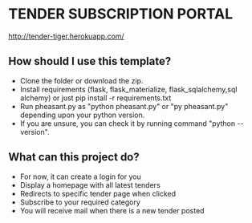 # TENDER SUBSCRIPTION PORTAL

http://tender-tiger.herokuapp.com/

## How should I use this template?

* Clone the folder or download the zip.
* Install requirements (flask, flask_materialize, flask_sqlalchemy,sql alchemy) or just pip install -r requirements.txt
* Run pheasant.py as  "python pheasant.py" or "py pheasant.py" depending upon your python version.
* If you are unsure, you can check it by running command "python --version".


## What can this project do?

* For now, it can create a login for you
* Display a homepage with all latest tenders
* Redirects to specific tender page when clicked
* Subscribe to your required category
* You will receive mail when there is a new tender posted